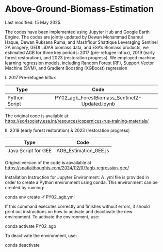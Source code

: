 # Above-Ground-Biomass-Estimation
Last modified: 15 May 2025.

The codes have been implemented using Jupyter Hub and Google Earth Engine. The codes are jointly updated by Dewan Mohammad Enamul Haque, Dewan Ruksana Ruma, and Mashfiqur Shattique
Leveraging Sentinel 2A imagery, GEDI LiDAR biomass data, and ESA’s Biomass products, we estimated AGB for three key periods: 2017 (pre-refugee influx), 2019 (early forest restoration), and 2023 (restoration progress). We employed machine learning regression models, including Random Forest (RF), Support Vector Machine (SVM), and Gradient Boosting (XGBoost) regression. 

I. 2017 Pre-refugee Influx

| Type              | Code                                           | 
| ------------------|:----------------------------------------------:| 
| Python Script     | PY02_agb_ForestBiomass_Sentinel2-Updated.ipynb | 

The original code is available at https://eo4society.esa.int/resources/copernicus-rus-training-materials/


II. 2019 (early forest restoration) & 2023 (restoration progress)

| Type                     | Code                                           | 
| -------------------------|:----------------------------------------------:| 
| Java Script for GEE      | AGB_Estimation_GEE.js                          | 

Original version of the code is aavailable at https://spatialthoughts.com/2024/02/07/agb-regression-gee/

Installation Instruction for Jupyter Environment:
A .yml file is provided in order to create a Python environment using conda. This environment can be created by running:

conda env create -f PY02_agb.yml

If this command executes correctly and finishes without errors, it should print out instructions on how to activate and deactivate the new environment. To activate the environment, use:

conda activate PY02_agb

To deactivate the environment, use:

conda deactivate
